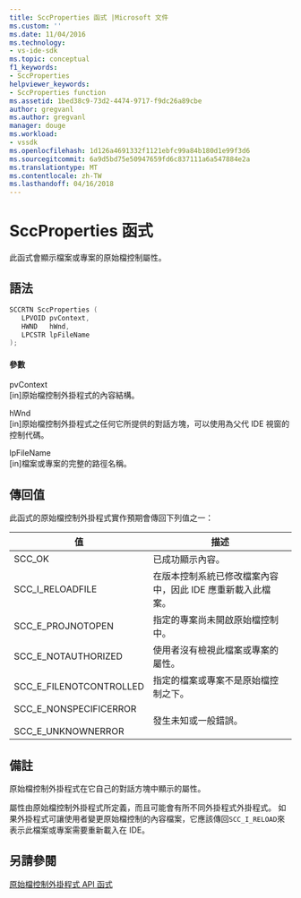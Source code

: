 ```yaml
---
title: SccProperties 函式 |Microsoft 文件
ms.custom: ''
ms.date: 11/04/2016
ms.technology:
- vs-ide-sdk
ms.topic: conceptual
f1_keywords:
- SccProperties
helpviewer_keywords:
- SccProperties function
ms.assetid: 1bed38c9-73d2-4474-9717-f9dc26a89cbe
author: gregvanl
ms.author: gregvanl
manager: douge
ms.workload:
- vssdk
ms.openlocfilehash: 1d126a4691332f1121ebfc99a84b180d1e99f3d6
ms.sourcegitcommit: 6a9d5bd75e50947659fd6c837111a6a547884e2a
ms.translationtype: MT
ms.contentlocale: zh-TW
ms.lasthandoff: 04/16/2018
---
```

# <a name="sccproperties-function"></a>SccProperties 函式
此函式會顯示檔案或專案的原始檔控制屬性。  
  
## <a name="syntax"></a>語法  
  
```cpp  
SCCRTN SccProperties (  
   LPVOID pvContext,  
   HWND   hWnd,  
   LPCSTR lpFileName  
);  
```  
  
#### <a name="parameters"></a>參數  
 pvContext  
 [in]原始檔控制外掛程式的內容結構。  
  
 hWnd  
 [in]原始檔控制外掛程式之任何它所提供的對話方塊，可以使用為父代 IDE 視窗的控制代碼。  
  
 lpFileName  
 [in]檔案或專案的完整的路徑名稱。  
  
## <a name="return-value"></a>傳回值  
 此函式的原始檔控制外掛程式實作預期會傳回下列值之一：  
  
|值|描述|  
|-----------|-----------------|  
|SCC_OK|已成功顯示內容。|  
|SCC_I_RELOADFILE|在版本控制系統已修改檔案內容中，因此 IDE 應重新載入此檔案。|  
|SCC_E_PROJNOTOPEN|指定的專案尚未開啟原始檔控制中。|  
|SCC_E_NOTAUTHORIZED|使用者沒有檢視此檔案或專案的屬性。|  
|SCC_E_FILENOTCONTROLLED|指定的檔案或專案不是原始檔控制之下。|  
|SCC_E_NONSPECIFICERROR<br /><br /> SCC_E_UNKNOWNERROR|發生未知或一般錯誤。|  
  
## <a name="remarks"></a>備註  
 原始檔控制外掛程式在它自己的對話方塊中顯示的屬性。  
  
 屬性由原始檔控制外掛程式所定義，而且可能會有所不同外掛程式外掛程式。 如果外掛程式可讓使用者變更原始檔控制的內容檔案，它應該傳回`SCC_I_RELOAD`來表示此檔案或專案需要重新載入在 IDE。  
  
## <a name="see-also"></a>另請參閱  
 [原始檔控制外掛程式 API 函式](../extensibility/source-control-plug-in-api-functions.md)